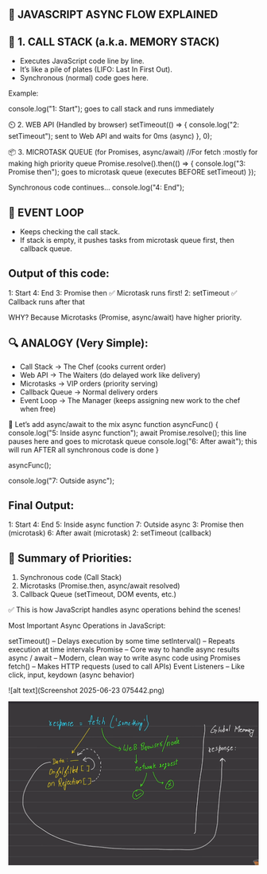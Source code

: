 🔹 JAVASCRIPT ASYNC FLOW EXPLAINED
----------------------------------

🧠 1. CALL STACK (a.k.a. MEMORY STACK)
--------------------------------------

- Executes JavaScript code line by line.
- It’s like a pile of plates (LIFO: Last In First Out).
- Synchronous (normal) code goes here.

Example:

console.log("1: Start"); goes to call stack and runs immediately

⏲️ 2. WEB API (Handled by browser)
setTimeout(() => {
  console.log("2: setTimeout"); sent to Web API and waits for 0ms (async)
}, 0);

📦 3. MICROTASK QUEUE (for Promises, async/await)                     //For fetch :mostly for making high priority queue
Promise.resolve().then(() => {
  console.log("3: Promise then"); goes to microtask queue (executes BEFORE setTimeout)
});

Synchronous code continues...
console.log("4: End");

🔁 EVENT LOOP
-------------

- Keeps checking the call stack.
- If stack is empty, it pushes tasks from microtask queue first, then callback queue.

Output of this code:
--------------------

1: Start
4: End
3: Promise then   ✅ Microtask runs first!
2: setTimeout     ✅ Callback runs after that

WHY? Because Microtasks (Promise, async/await) have higher priority.

🔍 ANALOGY (Very Simple):
-------------------------

- Call Stack → The Chef (cooks current order)
- Web API    → The Waiters (do delayed work like delivery)
- Microtasks → VIP orders (priority serving)
- Callback Queue → Normal delivery orders
- Event Loop → The Manager (keeps assigning new work to the chef when free)

🔸 Let’s add async/await to the mix
async function asyncFunc() {
  console.log("5: Inside async function");
  await Promise.resolve();  this line pauses here and goes to microtask queue
  console.log("6: After await"); this will run AFTER all synchronous code is done
}

asyncFunc();

console.log("7: Outside async");

Final Output:
-------------

1: Start
4: End
5: Inside async function
7: Outside async
3: Promise then          (microtask)
6: After await           (microtask)
2: setTimeout            (callback)

📌 Summary of Priorities:
-------------------------

1. Synchronous code (Call Stack)
2. Microtasks (Promise.then, async/await resolved)
3. Callback Queue (setTimeout, DOM events, etc.)

✅ This is how JavaScript handles async operations behind the scenes!

Most Important Async Operations in JavaScript:

setTimeout() – Delays execution by some time
setInterval() – Repeats execution at time intervals
Promise – Core way to handle async results
async / await – Modern, clean way to write async code using Promises
fetch() – Makes HTTP requests (used to call APIs)
Event Listeners – Like click, input, keydown (async behavior)

![alt text](Screenshot 2025-06-23 075442.png)

![1750646153637](image/00_asynexplain/1750646153637.png)
